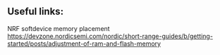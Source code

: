 Useful links: 
--------------------------------------
NRF softdevice memory placement  
https://devzone.nordicsemi.com/nordic/short-range-guides/b/getting-started/posts/adjustment-of-ram-and-flash-memory